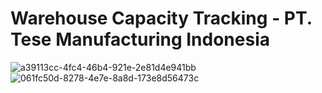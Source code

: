 # Warehouse Capacity Tracking - PT. Tese Manufacturing Indonesia
![a39113cc-4fc4-46b4-921e-2e81d4e941bb](https://github.com/user-attachments/assets/d15c9452-676c-49fe-b181-c5eb837409c0)
![061fc50d-8278-4e7e-8a8d-173e8d56473c](https://github.com/user-attachments/assets/9a3b4b56-9634-4433-b0fe-8cf701871744)

